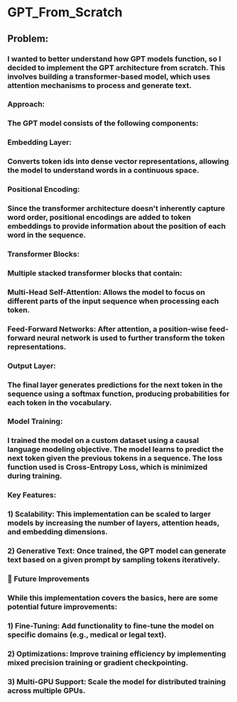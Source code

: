 # GPT_From_Scratch

## Problem:

### I wanted to better understand how GPT models function, so I decided to implement the GPT architecture from scratch. This involves building a transformer-based model, which uses attention mechanisms to process and generate text.
### Approach:

### The GPT model consists of the following components:

###   Embedding Layer:
###        Converts token ids into dense vector representations, allowing the model to understand words in a continuous space.

###    Positional Encoding:
###        Since the transformer architecture doesn't inherently capture word order, positional encodings are added to token embeddings to provide information about the position of each word in the sequence.

 ###   Transformer Blocks:
 ###       Multiple stacked transformer blocks that contain:
 ###           Multi-Head Self-Attention: Allows the model to focus on different parts of the input sequence when processing each token.
 ###           Feed-Forward Networks: After attention, a position-wise feed-forward neural network is used to further transform the token representations.

###    Output Layer:
###        The final layer generates predictions for the next token in the sequence using a softmax function, producing probabilities for each token in the vocabulary.

### Model Training:

### I trained the model on a custom dataset using a causal language modeling objective. The model learns to predict the next token given the previous tokens in a sequence. The loss function used is Cross-Entropy Loss, which is minimized during training.

### Key Features:

### 1)   Scalability: This implementation can be scaled to larger models by increasing the number of layers, attention heads, and embedding dimensions.
### 2)    Generative Text: Once trained, the GPT model can generate text based on a given prompt by sampling tokens iteratively.

### 🎯 Future Improvements

### While this implementation covers the basics, here are some potential future improvements:

### 1)    Fine-Tuning: Add functionality to fine-tune the model on specific domains (e.g., medical or legal text).
### 2)    Optimizations: Improve training efficiency by implementing mixed precision training or gradient checkpointing.
### 3)    Multi-GPU Support: Scale the model for distributed training across multiple GPUs.
